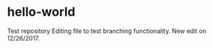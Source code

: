 # hello-world
Test repository
Editing file to test branching functionality.
New edit on 12/26/2017.
